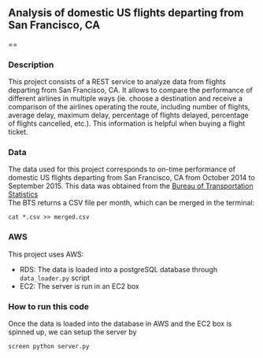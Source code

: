 ## Analysis of domestic US flights departing from San Francisco, CA
==
### Description
This project consists of a REST service to analyze data from flights departing from San Francisco, CA. It allows to compare the performance of different airlines in multiple ways (ie. choose a destination and receive a comparison of the airlines operating the route, including number of flights, average delay, maximum delay, percentage of flights delayed, percentage of flights cancelled, etc.). This information is helpful when buying a flight ticket.

### Data
The data used for this project corresponds to on-time performance of domestic US flights departing from San Francisco, CA from October 2014 to September 2015. This data was obtained from the [Bureau of Transportation Statistics](http://www.transtats.bts.gov/DL_SelectFields.asp?Table_ID=236)<br />
The BTS returns a CSV file per month, which can be merged in the terminal:
```
cat *.csv >> merged.csv
```
### AWS
This project uses AWS:
- RDS: The data is loaded into a postgreSQL database through ```data_loader.py``` script
- EC2: The server is run in an EC2 box

### How to run this code
Once the data is loaded into the database in AWS and the EC2 box is spinned up, we can setup the server by 
```
screen python server.py
```


